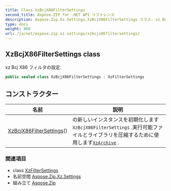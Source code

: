 ```yaml
---
title: Class XzBcjX86FilterSettings
second_title: Aspose.ZIP for .NET API リファレンス
description: Aspose.Zip.Xz.Settings.XzBcjX86FilterSettings クラス. xz Bcj X86 フィルタの設定.
type: docs
weight: 860
url: /ja/net/aspose.zip.xz.settings/xzbcjx86filtersettings/
---
```

## XzBcjX86FilterSettings class

xz Bcj X86 フィルタの設定.

```csharp
public sealed class XzBcjX86FilterSettings : XzFilterSettings
```

## コンストラクター

| 名前 | 説明 |
| --- | --- |
| [XzBcjX86FilterSettings](xzbcjx86filtersettings/)() | の新しいインスタンスを初期化します`XzBcjX86FilterSettings` .実行可能ファイルとライブラリを圧縮するために使用します[`XzArchive`](../../aspose.zip.xz/xzarchive/) . |

### 関連項目

* class [XzFilterSettings](../xzfiltersettings/)
* 名前空間 [Aspose.Zip.Xz.Settings](../../aspose.zip.xz.settings/)
* 組み立て [Aspose.Zip](../../)


